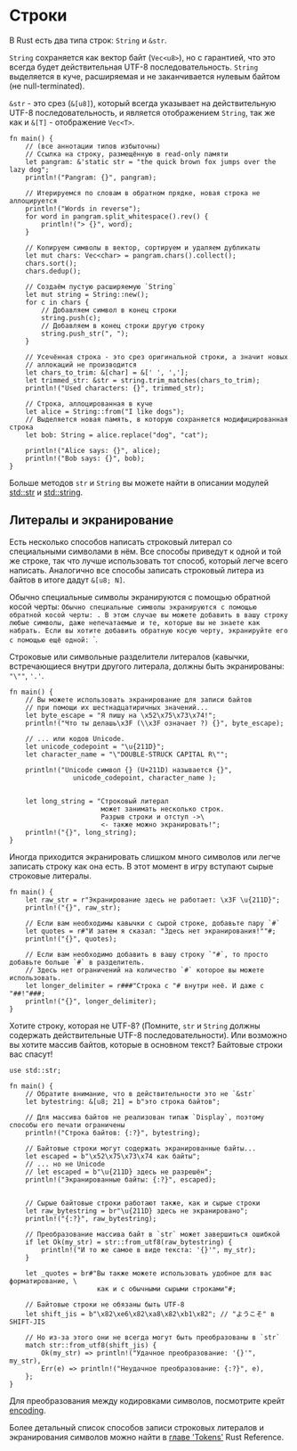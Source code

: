 # Строки

В Rust есть два типа строк: `String` и `&str`.

`String` сохраняется как вектор байт (`Vec<u8>`), но с гарантией, что это всегда будет действительная UTF-8 последовательность. `String` выделяется в куче, расширяемая и не заканчивается нулевым байтом (не null-terminated).

`&str` - это срез (`&[u8]`), который всегда указывает на действительную UTF-8 последовательность, и является отображением `String`, так же как и `&[T]` - отображение `Vec<T>`.

```rust,editable
fn main() {
    // (все аннотации типов избыточны)
    // Ссылка на строку, размещённую в read-only памяти
    let pangram: &'static str = "the quick brown fox jumps over the lazy dog";
    println!("Pangram: {}", pangram);

    // Итерируемся по словам в обратном прядке, новая строка не аллоцируется
    println!("Words in reverse");
    for word in pangram.split_whitespace().rev() {
        println!("> {}", word);
    }

    // Копируем символы в вектор, сортируем и удаляем дубликаты
    let mut chars: Vec<char> = pangram.chars().collect();
    chars.sort();
    chars.dedup();

    // Создаём пустую расширяемую `String`
    let mut string = String::new();
    for c in chars {
        // Добавляем символ в конец строки
        string.push(c);
        // Добавляем в конец строки другую строку
        string.push_str(", ");
    }

    // Усечённая строка - это срез оригинальной строки, а значит новых
    // аллокаций не производится
    let chars_to_trim: &[char] = &[' ', ','];
    let trimmed_str: &str = string.trim_matches(chars_to_trim);
    println!("Used characters: {}", trimmed_str);

    // Строка, аллоцированная в куче
    let alice = String::from("I like dogs");
    // Выделяется новая память, в которую сохраняется модифицированная строка
    let bob: String = alice.replace("dog", "cat");

    println!("Alice says: {}", alice);
    println!("Bob says: {}", bob);
}
```

Больше методов `str` и `String` вы можете найти в описании модулей [std::str] и [std::string].

## Литералы и экранирование

Есть несколько способов написать строковый литерал со специальными символами в нём. Все способы приведут к одной и той же строке, так что лучше использовать тот способ, который легче всего написать. Аналогично все способы записать строковый литера из байтов в итоге дадут `&[u8; N]`.

Обычно специальные символы экранируются с помощью обратной косой черты: `Обычно специальные символы экранируются с помощью обратной косой черты: . В этом случае вы можете добавить в вашу строку любые символы, даже непечатаемые и те, которые вы не знаете как набрать. Если вы хотите добавить обратную косую черту, экранируйте его с помощью ещё одной: `\`.

Строковые или символьные разделители литералов (кавычки, встречающиеся внутри другого литерала, должны быть экранированы: `"\""`, `'.'`.

```rust,editable
fn main() {
    // Вы можете использовать экранирование для записи байтов
    // при помощи их шестнадцатиричных значений...
    let byte_escape = "Я пишу на \x52\x75\x73\x74!";
    println!("Что ты делашь\x3F (\\x3F означает ?) {}", byte_escape);

    // ... или кодов Unicode.
    let unicode_codepoint = "\u{211D}";
    let character_name = "\"DOUBLE-STRUCK CAPITAL R\"";

    println!("Unicode символ {} (U+211D) называется {}",
                unicode_codepoint, character_name );


    let long_string = "Строковый литерал
                       может занимать несколько строк.
                       Разрыв строки и отступ ->\
                       <- также можно экранировать!";
    println!("{}", long_string);
}
```

Иногда приходится экранировать слишком много символов или легче записать строку как она есть. В этот момент в игру вступают сырые строковые литералы.

```rust,
fn main() {
    let raw_str = r"Экранирование здесь не работает: \x3F \u{211D}";
    println!("{}", raw_str);

    // Если вам необходимы кавычки с сырой строке, добавьте пару `#`
    let quotes = r#"И затем я сказал: "Здесь нет экранирования!""#;
    println!("{}", quotes);

    // Если вам необходимо добавить в вашу строку `"#`, то просто добавьте больше `#` в разделитель.
    // Здесь нет ограничений на количество `#` которое вы можете использовать.
    let longer_delimiter = r###"Строка с "# внутри неё. И даже с "##!"###;
    println!("{}", longer_delimiter);
}
```

Хотите строку, которая не UTF-8? (Помните, `str` и `String` должны содержать действительные UTF-8 последовательности). Или возможно вы хотите массив байтов, которые в основном текст? Байтовые строки вас спасут!

```rust,
use std::str;

fn main() {
    // Обратите внимание, что в действительности это не `&str`
    let bytestring: &[u8; 21] = b"это строка байтов";

    // Для массива байтов не реализован типаж `Display`, поэтому способы его печати ограничены
    println!("Строка байтов: {:?}", bytestring);

    // Байтовые строки могут содержать экранированные байты...
    let escaped = b"\x52\x75\x73\x74 как байты";
    // ... но не Unicode
    // let escaped = b"\u{211D} здесь не разрешён";
    println!("Экранированные байты: {:?}", escaped);


    // Сырые байтовые строки работают также, как и сырые строки
    let raw_bytestring = br"\u{211D} здесь не экранировано";
    println!("{:?}", raw_bytestring);

    // Преобразование массива байт в `str` может завершиться ошибкой
    if let Ok(my_str) = str::from_utf8(raw_bytestring) {
        println!("И то же самое в виде текста: '{}'", my_str);
    }

    let _quotes = br#"Вы также можете использовать удобное для вас форматирование, \
                      как и с обычными сырыми строками"#;

    // Байтовые строки не обязаны быть UTF-8
    let shift_jis = b"\x82\xe6\x82\xa8\x82\xb1\x82"; // "ようこそ" в SHIFT-JIS

    // Но из-за этого они не всегда могут быть преобразованы в `str`
    match str::from_utf8(shift_jis) {
        Ok(my_str) => println!("Удачное преобразование: '{}'", my_str),
        Err(e) => println!("Неудачное преобразование: {:?}", e),
    };
}
```

Для преобразования между кодировками символов, посмотрите крейт [encoding].

Более детальный список способов записи строковых литералов и экранирования символов можно найти в [главе 'Tokens'] Rust Reference.


[std::str]: https://doc.rust-lang.org/std/str/
[std::string]: https://doc.rust-lang.org/std/string/
[главе 'Tokens']: https://doc.rust-lang.org/reference/tokens.html
[encoding]: https://crates.io/crates/encoding
